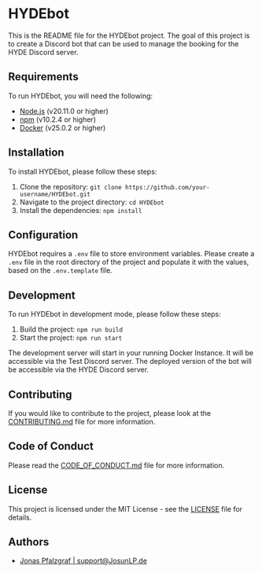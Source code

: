# HYDEbot

This is the README file for the HYDEbot project.
The goal of this project is to create a Discord bot that can be used to manage the booking for the HYDE Discord server.

## Requirements

To run HYDEbot, you will need the following:

- [Node.js](https://nodejs.org/en/) (v20.11.0 or higher)
- [npm](https://www.npmjs.com/) (v10.2.4 or higher)
- [Docker](https://www.docker.com/) (v25.0.2 or higher)

## Installation

To install HYDEbot, please follow these steps:

1. Clone the repository: `git clone https://github.com/your-username/HYDEbot.git`
2. Navigate to the project directory: `cd HYDEbot`
3. Install the dependencies: `npm install`

## Configuration

HYDEbot requires a `.env` file to store environment variables. Please create a `.env` file in the root directory of the project and populate it with the values, based on the `.env.template` file.

## Development

To run HYDEbot in development mode, please follow these steps:

1. Build the project: `npm run build`
2. Start the project: `npm run start`

The development server will start in your running Docker Instance. It will be accessible via the Test Discord server.
The deployed version of the bot will be accessible via the HYDE Discord server.

## Contributing

If you would like to contribute to the project, please look at the [CONTRIBUTING.md](CONTRIBUTING.md) file for more information.

## Code of Conduct

Please read the [CODE_OF_CONDUCT.md](CODE_OF_CONDUCT.md) file for more information.

## License

This project is licensed under the MIT License - see the [LICENSE](LICENSE) file for details.

## Authors

- [Jonas Pfalzgraf | <support@JosunLP.de>](https://github.com/josunlp)

